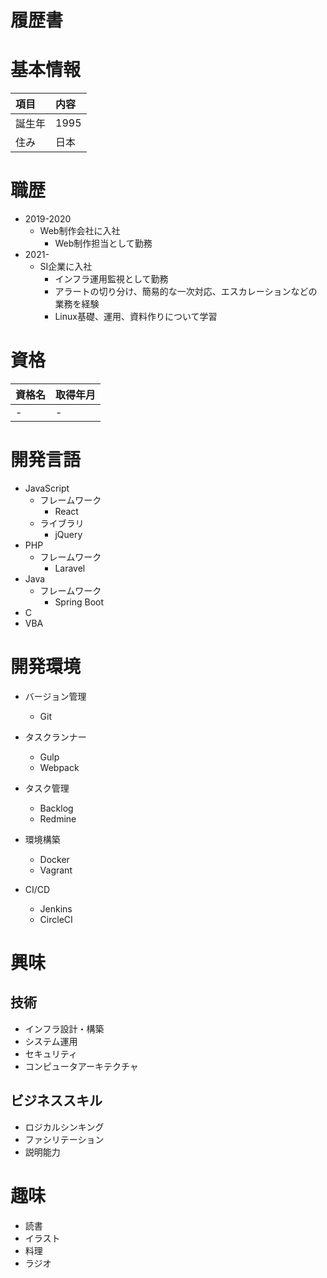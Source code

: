 # 履歴書

# 基本情報
|項目|内容|
|:---|:---|
|誕生年|1995|
|住み|日本|

# 職歴
* 2019-2020
	* Web制作会社に入社
		* Web制作担当として勤務
* 2021-
	* SI企業に入社
		* インフラ運用監視として勤務
		* アラートの切り分け、簡易的な一次対応、エスカレーションなどの業務を経験
		* Linux基礎、運用、資料作りについて学習

# 資格
|資格名|取得年月|
|:---|:---|
|-|-|

# 開発言語
* JavaScript
	* フレームワーク
		* React
	* ライブラリ
		* jQuery
* PHP
	* フレームワーク
		* Laravel
* Java
	* フレームワーク
		* Spring Boot
* C
* VBA

# 開発環境
* バージョン管理
	* Git

* タスクランナー
	* Gulp
	* Webpack

* タスク管理
	* Backlog
	* Redmine

* 環境構築
	* Docker
	* Vagrant

* CI/CD
	* Jenkins
	* CircleCI

# 興味
## 技術
* インフラ設計・構築
* システム運用
* セキュリティ
* コンピュータアーキテクチャ

## ビジネススキル
* ロジカルシンキング
* ファシリテーション
* 説明能力

# 趣味
* 読書
* イラスト
* 料理
* ラジオ